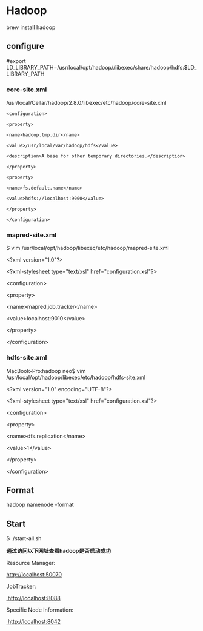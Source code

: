 # Hadoop

brew install hadoop

## configure



\#export LD\_LIBRARY\_PATH=/usr/local/opt/hadoop//libexec/share/hadoop/hdfs:$LD\_LIBRARY\_PATH

### 

### core-site.xml

/usr/local/Cellar/hadoop/2.8.0/libexec/etc/hadoop/core-site.xml

`<configuration>`

`<property>`

`<name>hadoop.tmp.dir</name>`

`<value>/usr/local/var/hadoop/hdfs</value>`

`<description>A base for other temporary directories.</description>`

`</property>`

`<property>`

`<name>fs.default.name</name>`

`<value>hdfs://localhost:9000</value>`

`</property>`

`</configuration>`

### mapred-site.xml

$ vim /usr/local/opt/hadoop/libexec/etc/hadoop/mapred-site.xml

&lt;?xml version="1.0"?&gt;

&lt;?xml-stylesheet type="text/xsl" href="configuration.xsl"?&gt;

&lt;configuration&gt;

&lt;property&gt;

&lt;name&gt;mapred.job.tracker&lt;/name&gt;

&lt;value&gt;localhost:9010&lt;/value&gt;

&lt;/property&gt;

&lt;/configuration&gt;

### hdfs-site.xml

MacBook-Pro:hadoop neo$ vim /usr/local/opt/hadoop/libexec/etc/hadoop/hdfs-site.xml

&lt;?xml version="1.0" encoding="UTF-8"?&gt;

&lt;?xml-stylesheet type="text/xsl" href="configuration.xsl"?&gt;

&lt;configuration&gt;

&lt;property&gt;

&lt;name&gt;dfs.replication&lt;/name&gt;

&lt;value&gt;1&lt;/value&gt;

&lt;/property&gt;

&lt;/configuration&gt;

## Format

hadoop namenode -format

## Start

$ ./start-all.sh



**通过访问以下网址查看hadoop是否启动成功**

Resource Manager:

[http://localhost:50070](http://localhost:50070/)

JobTracker:

[ http://localhost:8088](http://localhost:8088/)

Specific Node Information:

[ http://localhost:8042](http://localhost:8042/)


